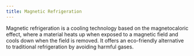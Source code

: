 ```yaml
---
title: Magnetic Refrigeration
---
```


Magnetic refrigeration is a cooling technology based on the magnetocaloric effect, where a material heats up when exposed to a magnetic field and cools down when the field is removed. It offers an eco-friendly alternative to traditional refrigeration by avoiding harmful gases.
